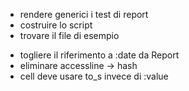 
 - rendere generici i test di report
 - costruire lo script
 - trovare il file di esempio
 
 + togliere il riferimento a :date da Report 
 + eliminare accessline -> hash
 + cell deve usare to_s invece di :value
 